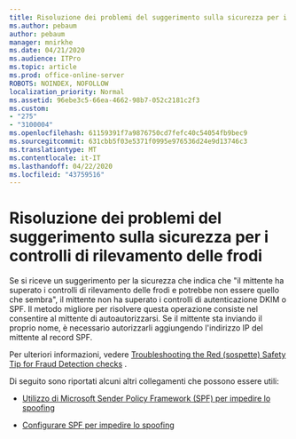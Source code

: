 ```yaml
---
title: Risoluzione dei problemi del suggerimento sulla sicurezza per i controlli di rilevamento delle frodi
ms.author: pebaum
author: pebaum
manager: mnirkhe
ms.date: 04/21/2020
ms.audience: ITPro
ms.topic: article
ms.prod: office-online-server
ROBOTS: NOINDEX, NOFOLLOW
localization_priority: Normal
ms.assetid: 96ebe3c5-66ea-4662-98b7-052c2181c2f3
ms.custom:
- "275"
- "3100004"
ms.openlocfilehash: 61159391f7a9876750cd7fefc40c54054fb9bec9
ms.sourcegitcommit: 631cbb5f03e5371f0995e976536d24e9d13746c3
ms.translationtype: MT
ms.contentlocale: it-IT
ms.lasthandoff: 04/22/2020
ms.locfileid: "43759516"
---
```

# <a name="troubleshooting-the-safety-tip-for-fraud-detection-checks"></a>Risoluzione dei problemi del suggerimento sulla sicurezza per i controlli di rilevamento delle frodi

Se si riceve un suggerimento per la sicurezza che indica che "il mittente ha superato i controlli di rilevamento delle frodi e potrebbe non essere quello che sembra", il mittente non ha superato i controlli di autenticazione DKIM o SPF. Il metodo migliore per risolvere questa operazione consiste nel consentire al mittente di autoautorizzarsi. Se il mittente sta inviando il proprio nome, è necessario autorizzarli aggiungendo l'indirizzo IP del mittente al record SPF.
  
Per ulteriori informazioni, vedere [Troubleshooting the Red (sospette) Safety Tip for Fraud Detection checks](https://blogs.msdn.microsoft.com/tzink/2016/11/02/troubleshooting-the-red-suspicious-safety-tip-for-fraud-detection-checks/) .
  
Di seguito sono riportati alcuni altri collegamenti che possono essere utili:
  
- [Utilizzo di Microsoft Sender Policy Framework (SPF) per impedire lo spoofing](https://docs.microsoft.com/office365/SecurityCompliance/how-office-365-uses-spf-to-prevent-spoofing)

- [Configurare SPF per impedire lo spoofing](https://docs.microsoft.com/office365/SecurityCompliance/set-up-spf-in-office-365-to-help-prevent-spoofing)
